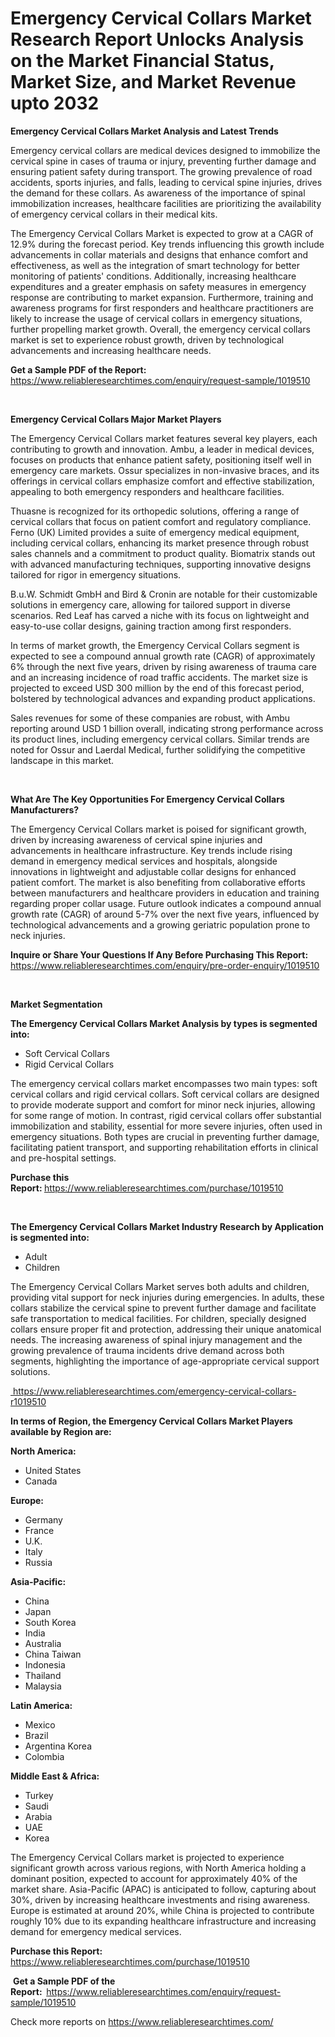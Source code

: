 <p><h1>Emergency Cervical Collars Market Research Report Unlocks Analysis on the Market Financial Status, Market Size, and Market Revenue upto 2032</h1></p><p><strong>Emergency Cervical Collars Market Analysis and Latest Trends</strong></p>
<p><p>Emergency cervical collars are medical devices designed to immobilize the cervical spine in cases of trauma or injury, preventing further damage and ensuring patient safety during transport. The growing prevalence of road accidents, sports injuries, and falls, leading to cervical spine injuries, drives the demand for these collars. As awareness of the importance of spinal immobilization increases, healthcare facilities are prioritizing the availability of emergency cervical collars in their medical kits.</p><p>The Emergency Cervical Collars Market is expected to grow at a CAGR of 12.9% during the forecast period. Key trends influencing this growth include advancements in collar materials and designs that enhance comfort and effectiveness, as well as the integration of smart technology for better monitoring of patients' conditions. Additionally, increasing healthcare expenditures and a greater emphasis on safety measures in emergency response are contributing to market expansion. Furthermore, training and awareness programs for first responders and healthcare practitioners are likely to increase the usage of cervical collars in emergency situations, further propelling market growth. Overall, the emergency cervical collars market is set to experience robust growth, driven by technological advancements and increasing healthcare needs.</p></p>
<p><strong>Get a Sample PDF of the Report:&nbsp;</strong> <a href="https://www.reliableresearchtimes.com/enquiry/request-sample/1019510?utm_campaign=2931&utm_medium=2&utm_source=Github&utm_content=ia&utm_term=04032025&utm_id=emergency-cervical-collars">https://www.reliableresearchtimes.com/enquiry/request-sample/1019510</a></p>
<p>&nbsp;</p>
<p><strong>Emergency Cervical Collars Major Market Players</strong></p>
<p><p>The Emergency Cervical Collars market features several key players, each contributing to growth and innovation. Ambu, a leader in medical devices, focuses on products that enhance patient safety, positioning itself well in emergency care markets. Ossur specializes in non-invasive braces, and its offerings in cervical collars emphasize comfort and effective stabilization, appealing to both emergency responders and healthcare facilities.</p><p>Thuasne is recognized for its orthopedic solutions, offering a range of cervical collars that focus on patient comfort and regulatory compliance. Ferno (UK) Limited provides a suite of emergency medical equipment, including cervical collars, enhancing its market presence through robust sales channels and a commitment to product quality. Biomatrix stands out with advanced manufacturing techniques, supporting innovative designs tailored for rigor in emergency situations.</p><p>B.u.W. Schmidt GmbH and Bird & Cronin are notable for their customizable solutions in emergency care, allowing for tailored support in diverse scenarios. Red Leaf has carved a niche with its focus on lightweight and easy-to-use collar designs, gaining traction among first responders.</p><p>In terms of market growth, the Emergency Cervical Collars segment is expected to see a compound annual growth rate (CAGR) of approximately 6% through the next five years, driven by rising awareness of trauma care and an increasing incidence of road traffic accidents. The market size is projected to exceed USD 300 million by the end of this forecast period, bolstered by technological advances and expanding product applications.</p><p>Sales revenues for some of these companies are robust, with Ambu reporting around USD 1 billion overall, indicating strong performance across its product lines, including emergency cervical collars. Similar trends are noted for Ossur and Laerdal Medical, further solidifying the competitive landscape in this market.</p></p>
<p>&nbsp;</p>
<p><strong>What Are The Key Opportunities For Emergency Cervical Collars Manufacturers?</strong></p>
<p><p>The Emergency Cervical Collars market is poised for significant growth, driven by increasing awareness of cervical spine injuries and advancements in healthcare infrastructure. Key trends include rising demand in emergency medical services and hospitals, alongside innovations in lightweight and adjustable collar designs for enhanced patient comfort. The market is also benefiting from collaborative efforts between manufacturers and healthcare providers in education and training regarding proper collar usage. Future outlook indicates a compound annual growth rate (CAGR) of around 5-7% over the next five years, influenced by technological advancements and a growing geriatric population prone to neck injuries.</p></p>
<p><strong>Inquire or Share Your Questions If Any Before Purchasing This Report:</strong> <a href="https://www.reliableresearchtimes.com/enquiry/pre-order-enquiry/1019510?utm_campaign=2931&utm_medium=2&utm_source=Github&utm_content=ia&utm_term=04032025&utm_id=emergency-cervical-collars">https://www.reliableresearchtimes.com/enquiry/pre-order-enquiry/1019510</a></p>
<p>&nbsp;</p>
<p><strong>Market Segmentation</strong></p>
<p><strong>The Emergency Cervical Collars Market Analysis by types is segmented into:</strong></p>
<p><ul><li>Soft Cervical Collars</li><li>Rigid Cervical Collars</li></ul></p>
<p><p>The emergency cervical collars market encompasses two main types: soft cervical collars and rigid cervical collars. Soft cervical collars are designed to provide moderate support and comfort for minor neck injuries, allowing for some range of motion. In contrast, rigid cervical collars offer substantial immobilization and stability, essential for more severe injuries, often used in emergency situations. Both types are crucial in preventing further damage, facilitating patient transport, and supporting rehabilitation efforts in clinical and pre-hospital settings.</p></p>
<p><strong>Purchase this Report:&nbsp;</strong><a href="https://www.reliableresearchtimes.com/purchase/1019510?utm_campaign=2931&utm_medium=2&utm_source=Github&utm_content=ia&utm_term=04032025&utm_id=emergency-cervical-collars">https://www.reliableresearchtimes.com/purchase/1019510</a></p>
<p>&nbsp;</p>
<p><strong>The Emergency Cervical Collars Market Industry Research by Application is segmented into:</strong></p>
<p><ul><li>Adult</li><li>Children</li></ul></p>
<p><p>The Emergency Cervical Collars Market serves both adults and children, providing vital support for neck injuries during emergencies. In adults, these collars stabilize the cervical spine to prevent further damage and facilitate safe transportation to medical facilities. For children, specially designed collars ensure proper fit and protection, addressing their unique anatomical needs. The increasing awareness of spinal injury management and the growing prevalence of trauma incidents drive demand across both segments, highlighting the importance of age-appropriate cervical support solutions.</p></p>
<p><a href="https://www.reliableresearchtimes.com/emergency-cervical-collars-r1019510?utm_campaign=2931&utm_medium=2&utm_source=Github&utm_content=ia&utm_term=04032025&utm_id=emergency-cervical-collars">&nbsp;https://www.reliableresearchtimes.com/emergency-cervical-collars-r1019510</a></p>
<p><strong>In terms of Region, the Emergency Cervical Collars Market Players available by Region are:</strong></p>
<p>
    <p> <strong> North America: </strong>
        <ul>
            <li>United States</li>
            <li>Canada</li>
        </ul>
        </p> 
    <p> <strong> Europe: </strong>
        <ul>
            <li>Germany</li>
            <li>France</li>
            <li>U.K.</li>
            <li>Italy</li>
            <li>Russia</li>
        </ul>
        </p> 
    <p> <strong> Asia-Pacific: </strong>
        <ul>
            <li>China</li>
            <li>Japan</li>
            <li>South Korea</li>
            <li>India</li>
            <li>Australia</li>
            <li>China Taiwan</li>
            <li>Indonesia</li>
            <li>Thailand</li>
            <li>Malaysia</li>
        </ul>
        </p> 
    <p> <strong> Latin America: </strong>
        <ul>
            <li>Mexico</li>
            <li>Brazil</li>
            <li>Argentina Korea</li>
            <li>Colombia</li>
        </ul>
        </p> 
    <p> <strong> Middle East & Africa: </strong>
        <ul>
            <li>Turkey</li>
            <li>Saudi</li>
            <li>Arabia</li>
            <li>UAE</li>
            <li>Korea</li>
        </ul>
    </p>
    </p>
<p><p>The Emergency Cervical Collars market is projected to experience significant growth across various regions, with North America holding a dominant position, expected to account for approximately 40% of the market share. Asia-Pacific (APAC) is anticipated to follow, capturing about 30%, driven by increasing healthcare investments and rising awareness. Europe is estimated at around 20%, while China is projected to contribute roughly 10% due to its expanding healthcare infrastructure and increasing demand for emergency medical services.</p></p>
<p><strong>Purchase this Report: </strong><a href="https://www.reliableresearchtimes.com/purchase/1019510?utm_campaign=2931&utm_medium=2&utm_source=Github&utm_content=ia&utm_term=04032025&utm_id=emergency-cervical-collars">https://www.reliableresearchtimes.com/purchase/1019510</a></p>
<p>&nbsp;<strong>Get a Sample PDF of the Report:&nbsp;&nbsp;</strong><a href="https://www.reliableresearchtimes.com/enquiry/request-sample/1019510?utm_campaign=2931&utm_medium=2&utm_source=Github&utm_content=ia&utm_term=04032025&utm_id=emergency-cervical-collars">https://www.reliableresearchtimes.com/enquiry/request-sample/1019510</a></p>
<p><strong></strong></p>
<p>Check more reports on <a href="https://www.reliableresearchtimes.com/?utm_campaign=2931&utm_medium=2&utm_source=Github&utm_content=ia&utm_term=04032025&utm_id=emergency-cervical-collars">https://www.reliableresearchtimes.com/</a></p>